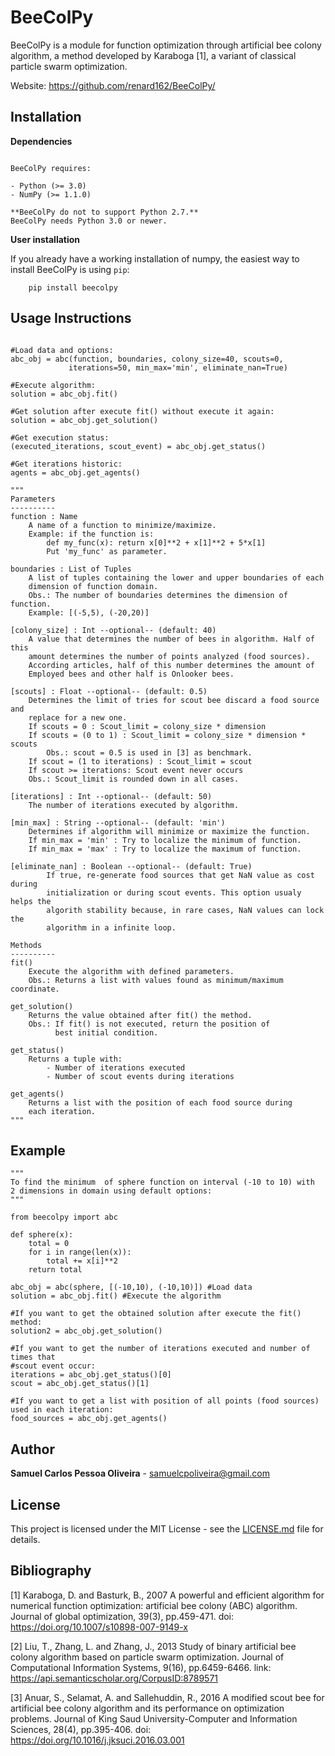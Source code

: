 BeeColPy
============

BeeColPy is a module for function optimization through artificial bee colony
algorithm, a method developed by Karaboga [1], a variant of classical
particle swarm optimization.

Website: https://github.com/renard162/BeeColPy/

Installation
------------

**Dependencies**
~~~~~~~~~~~~~~~~~

BeeColPy requires:

- Python (>= 3.0)
- NumPy (>= 1.1.0)

**BeeColPy do not to support Python 2.7.**
BeeColPy needs Python 3.0 or newer.
~~~~~~~~~~~~~~~~~

**User installation**

If you already have a working installation of numpy,
the easiest way to install BeeColPy is using ``pip``:

~~~~~~~~~~~~~~~~~
    pip install beecolpy
~~~~~~~~~~~~~~~~~

Usage Instructions
----------
~~~~~~~~~~~~~~~~~

#Load data and options:
abc_obj = abc(function, boundaries, colony_size=40, scouts=0,
			 iterations=50, min_max='min', eliminate_nan=True)

#Execute algorithm: 
solution = abc_obj.fit()

#Get solution after execute fit() without execute it again:
solution = abc_obj.get_solution()

#Get execution status:
(executed_iterations, scout_event) = abc_obj.get_status()

#Get iterations historic:
agents = abc_obj.get_agents()

"""
Parameters
----------
function : Name
	A name of a function to minimize/maximize.
	Example: if the function is:
		def my_func(x): return x[0]**2 + x[1]**2 + 5*x[1]
		Put 'my_func' as parameter.

boundaries : List of Tuples
	A list of tuples containing the lower and upper boundaries of each
	dimension of function domain.
	Obs.: The number of boundaries determines the dimension of function.
	Example: [(-5,5), (-20,20)]

[colony_size] : Int --optional-- (default: 40)
	A value that determines the number of bees in algorithm. Half of this
	amount determines the number of points analyzed (food sources).
	According articles, half of this number determines the amount of
	Employed bees and other half is Onlooker bees.

[scouts] : Float --optional-- (default: 0.5)
	Determines the limit of tries for scout bee discard a food source and
	replace for a new one.
	If scouts = 0 : Scout_limit = colony_size * dimension
	If scouts = (0 to 1) : Scout_limit = colony_size * dimension * scouts
		Obs.: scout = 0.5 is used in [3] as benchmark.
	If scout = (1 to iterations) : Scout_limit = scout
	If scout >= iterations: Scout event never occurs
	Obs.: Scout_limit is rounded down in all cases.

[iterations] : Int --optional-- (default: 50)
	The number of iterations executed by algorithm.

[min_max] : String --optional-- (default: 'min')
	Determines if algorithm will minimize or maximize the function.
	If min_max = 'min' : Try to localize the minimum of function.
	If min_max = 'max' : Try to localize the maximum of function.

[eliminate_nan] : Boolean --optional-- (default: True)
        If true, re-generate food sources that get NaN value as cost during
        initialization or during scout events. This option usualy helps the
        algorith stability because, in rare cases, NaN values can lock the
        algorithm in a infinite loop.

Methods
----------
fit()
	Execute the algorithm with defined parameters.
	Obs.: Returns a list with values found as minimum/maximum coordinate.

get_solution()
	Returns the value obtained after fit() the method.
	Obs.: If fit() is not executed, return the position of
		  best initial condition.

get_status()
	Returns a tuple with:
		- Number of iterations executed
		- Number of scout events during iterations

get_agents()
	Returns a list with the position of each food source during
	each iteration.
"""
~~~~~~~~~~~~~~~~~

Example
----------
~~~~~~~~~~~~~~~~~
"""
To find the minimum  of sphere function on interval (-10 to 10) with
2 dimensions in domain using default options:
"""

from beecolpy import abc

def sphere(x):
	total = 0
	for i in range(len(x)):
		total += x[i]**2
	return total
	
abc_obj = abc(sphere, [(-10,10), (-10,10)]) #Load data
solution = abc_obj.fit() #Execute the algorithm

#If you want to get the obtained solution after execute the fit() method:
solution2 = abc_obj.get_solution()

#If you want to get the number of iterations executed and number of times that
#scout event occur:
iterations = abc_obj.get_status()[0]
scout = abc_obj.get_status()[1]

#If you want to get a list with position of all points (food sources) used in each iteration:
food_sources = abc_obj.get_agents()

~~~~~~~~~~~~~~~~~

Author
--------------
**Samuel Carlos Pessoa Oliveira** - samuelcpoliveira@gmail.com

License
--------------
This project is licensed under the MIT License - see the [LICENSE.md](LICENSE.md) file for details.

Bibliography
---------------
 [1] Karaboga, D. and Basturk, B., 2007
	 A powerful and efficient algorithm for numerical function optimization:
	 artificial bee colony (ABC) algorithm. Journal of global optimization, 39(3), pp.459-471.
     doi: https://doi.org/10.1007/s10898-007-9149-x
 
 [2] Liu, T., Zhang, L. and Zhang, J., 2013
	 Study of binary artificial bee colony algorithm based on particle swarm optimization.
	 Journal of Computational Information Systems, 9(16), pp.6459-6466.
     link: https://api.semanticscholar.org/CorpusID:8789571

 [3] Anuar, S., Selamat, A. and Sallehuddin, R., 2016
	 A modified scout bee for artificial bee colony algorithm and its performance on optimization
	 problems. Journal of King Saud University-Computer and Information Sciences, 28(4), pp.395-406.
     doi: https://doi.org/10.1016/j.jksuci.2016.03.001
	 